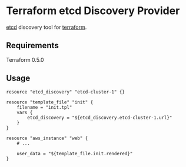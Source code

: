 Terraform etcd Discovery Provider
=================================

[etcd](http://github.com/coreos/etcd) discovery tool for [terraform](http://terraform.io). 

Requirements
------------
Terraform 0.5.0

Usage
-----

```
resource "etcd_discovery" "etcd-cluster-1" {}

resource "template_file" "init" {
	filename = "init.tpl"
	vars {
		etcd_discovery = "${etcd_discovery.etcd-cluster-1.url}"
	}
}

resource "aws_instance" "web" {
	# ...

	user_data = "${template_file.init.rendered}"
}
```

